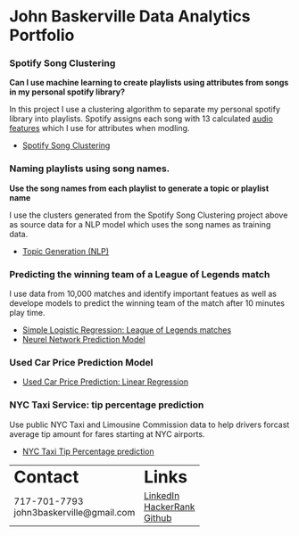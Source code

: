 # John Baskerville Data Analytics Portfolio

### Spotify Song Clustering
**Can I use machine learning to create playlists using attributes from songs in my personal spotify library?**  

In this project I use a clustering algorithm to separate my personal spotify library into playlists. Spotify assigns each song with 13 calculated [audio features](https://developer.spotify.com/discover/) which I use for attributes when modling. 

- [Spotify Song Clustering](https://john3baskerville.github.io/SpotifyClustering/)

### Naming playlists using song names. 
**Use the song names from each playlist to generate a topic or playlist name**

I use the clusters generated from the Spotify Song Clustering project above as source data for a NLP model which uses the song names as training data.

- [Topic Generation (NLP)](https://github.com/John3Baskerville/SpotifyClustering/blob/main/Juypter%20Notebooks/NLP%20Topic%20Generation%20Spotify%20Songs.ipynb)

### Predicting the winning team of a League of Legends match
I use data from 10,000 matches and identify important featues as well as develope models to predict the winning team of the match after 10 minutes play time.
- [Simple Logistic Regression: League of Legends matches](https://htmlpreview.github.io/?https://github.com/John3Baskerville/LeagueOfLegendsMatchMLAnalysis/blob/main/LogisticRegressionLOLPrediction.html)
- [Neurel Network Prediction Model](https://htmlpreview.github.io/?https://github.com/John3Baskerville/LeagueOfLegendsMatchMLAnalysis/blob/main/LOLMLPrediction%20.html)

### Used Car Price Prediction Model
- [Used Car Price Prediction: Linear Regression](https://github.com/John3Baskerville/UsedCarPriceLinearRegression)

### NYC Taxi Service: tip percentage prediction
Use public NYC Taxi and Limousine Commission data to help drivers forcast average tip amount for fares starting at NYC airports.
- [NYC Taxi Tip Percentage prediction](https://htmlpreview.github.io/?https://github.com/John3Baskerville/NYC-TLC-Tip-Percentage-Prediction/blob/main/Tip%20Percent%20NN%20and%20Regression.html)


<style>
td, th, table {
   border: none!important;
}
</style>

<table>
 <tr>
    <td><b style="font-size:30px">Contact</b></td>
    <td><b style="font-size:30px">Links</b></td>
 </tr>
 <tr>
    <td>
      717-701-7793<br>  
      john3baskerville@gmail.com<br>
    </td>
    <td>
      <a href="https://www.linkedin.com/in/john-baskerville/">LinkedIn</a><br>
      <a href="https://www.hackerrank.com/john3baskerville">HackerRank</a><br>
      <a href="https://github.com/John3Baskerville">Github</a><br>
      
   </td>
 </tr>
</table>

